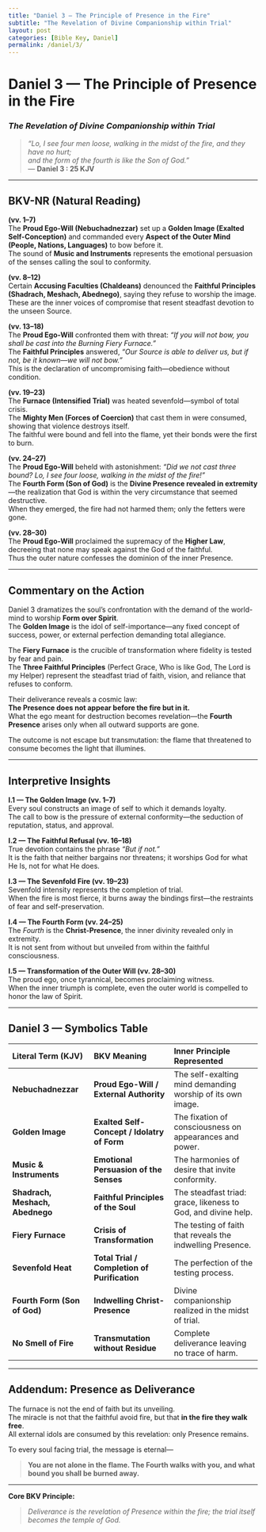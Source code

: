 ```yaml
---
title: "Daniel 3 — The Principle of Presence in the Fire"
subtitle: "The Revelation of Divine Companionship within Trial"
layout: post
categories: [Bible Key, Daniel]
permalink: /daniel/3/
---
```


# **Daniel 3 — The Principle of Presence in the Fire**
### *The Revelation of Divine Companionship within Trial*

> _“Lo, I see four men loose, walking in the midst of the fire, and they have no hurt;  
> and the form of the fourth is like the Son of God.”_  
> — **Daniel 3 : 25 KJV**

---

## **BKV-NR (Natural Reading)**

**(vv. 1–7)**  
The **Proud Ego-Will (Nebuchadnezzar)** set up a **Golden Image (Exalted Self-Conception)** and commanded every **Aspect of the Outer Mind (People, Nations, Languages)** to bow before it.  
The sound of **Music and Instruments** represents the emotional persuasion of the senses calling the soul to conformity.

**(vv. 8–12)**  
Certain **Accusing Faculties (Chaldeans)** denounced the **Faithful Principles (Shadrach, Meshach, Abednego)**, saying they refuse to worship the image.  
These are the inner voices of compromise that resent steadfast devotion to the unseen Source.

**(vv. 13–18)**  
The **Proud Ego-Will** confronted them with threat: *“If you will not bow, you shall be cast into the Burning Fiery Furnace.”*  
The **Faithful Principles** answered, *“Our Source is able to deliver us, but if not, be it known—we will not bow.”*  
This is the declaration of uncompromising faith—obedience without condition.

**(vv. 19–23)**  
The **Furnace (Intensified Trial)** was heated sevenfold—symbol of total crisis.  
The **Mighty Men (Forces of Coercion)** that cast them in were consumed, showing that violence destroys itself.  
The faithful were bound and fell into the flame, yet their bonds were the first to burn.

**(vv. 24–27)**  
The **Proud Ego-Will** beheld with astonishment: *“Did we not cast three bound? Lo, I see four loose, walking in the midst of the fire!”*  
The **Fourth Form (Son of God)** is the **Divine Presence revealed in extremity**—the realization that God is within the very circumstance that seemed destructive.  
When they emerged, the fire had not harmed them; only the fetters were gone.

**(vv. 28–30)**  
The **Proud Ego-Will** proclaimed the supremacy of the **Higher Law**, decreeing that none may speak against the God of the faithful.  
Thus the outer nature confesses the dominion of the inner Presence.

---

## **Commentary on the Action**

Daniel 3 dramatizes the soul’s confrontation with the demand of the world-mind to worship **Form over Spirit**.  
The **Golden Image** is the idol of self-importance—any fixed concept of success, power, or external perfection demanding total allegiance.

The **Fiery Furnace** is the crucible of transformation where fidelity is tested by fear and pain.  
The **Three Faithful Principles** (Perfect Grace, Who is like God, The Lord is my Helper) represent the steadfast triad of faith, vision, and reliance that refuses to conform.

Their deliverance reveals a cosmic law:  
**The Presence does not appear before the fire but in it.**  
What the ego meant for destruction becomes revelation—the **Fourth Presence** arises only when all outward supports are gone.

The outcome is not escape but transmutation: the flame that threatened to consume becomes the light that illumines.  

---

## **Interpretive Insights**

**I.1 — The Golden Image (vv. 1–7)**  
Every soul constructs an image of self to which it demands loyalty.  
The call to bow is the pressure of external conformity—the seduction of reputation, status, and approval.

**I.2 — The Faithful Refusal (vv. 16–18)**  
True devotion contains the phrase *“But if not.”*  
It is the faith that neither bargains nor threatens; it worships God for what He Is, not for what He does.

**I.3 — The Sevenfold Fire (vv. 19–23)**  
Sevenfold intensity represents the completion of trial.  
When the fire is most fierce, it burns away the bindings first—the restraints of fear and self-preservation.

**I.4 — The Fourth Form (vv. 24–25)**  
The *Fourth* is the **Christ-Presence**, the inner divinity revealed only in extremity.  
It is not sent from without but unveiled from within the faithful consciousness.

**I.5 — Transformation of the Outer Will (vv. 28–30)**  
The proud ego, once tyrannical, becomes proclaiming witness.  
When the inner triumph is complete, even the outer world is compelled to honor the law of Spirit.

---

## **Daniel 3 — Symbolics Table**

| Literal Term (KJV) | BKV Meaning | Inner Principle Represented |
| :--- | :--- | :--- |
| **Nebuchadnezzar** | **Proud Ego-Will / External Authority** | The self-exalting mind demanding worship of its own image. |
| **Golden Image** | **Exalted Self-Concept / Idolatry of Form** | The fixation of consciousness on appearances and power. |
| **Music & Instruments** | **Emotional Persuasion of the Senses** | The harmonies of desire that invite conformity. |
| **Shadrach, Meshach, Abednego** | **Faithful Principles of the Soul** | The steadfast triad: grace, likeness to God, and divine help. |
| **Fiery Furnace** | **Crisis of Transformation** | The testing of faith that reveals the indwelling Presence. |
| **Sevenfold Heat** | **Total Trial / Completion of Purification** | The perfection of the testing process. |
| **Fourth Form (Son of God)** | **Indwelling Christ-Presence** | Divine companionship realized in the midst of trial. |
| **No Smell of Fire** | **Transmutation without Residue** | Complete deliverance leaving no trace of harm. |

---

## **Addendum: Presence as Deliverance**

The furnace is not the end of faith but its unveiling.  
The miracle is not that the faithful avoid fire, but that **in the fire they walk free**.  
All external idols are consumed by this revelation: only Presence remains.

To every soul facing trial, the message is eternal—  
> **You are not alone in the flame. The Fourth walks with you, and what bound you shall be burned away.**

---

**Core BKV Principle:**  
> _Deliverance is the revelation of Presence within the fire; the trial itself becomes the temple of God._
